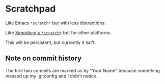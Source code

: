 # Scratchpad

Like Emacs `*scratch*` but with less distractions.

Like [Xenodium's `*scratch*`](https://apps.apple.com/gb/app/scratch/id1671420139) but for other platforms.

This will be persistent, but currently it isn't.

## Note on commit history

The first two commits are marked as by "Your Name" because something messed up my .gitconfig and I didn't notice.
